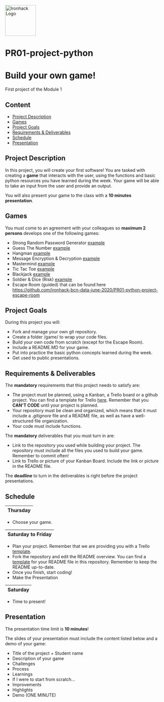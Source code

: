 <img src="https://bit.ly/2VnXWr2" alt="Ironhack Logo" width="100"/>

# PR01-project-python
# Build your own game!

First project of the Module 1

## Content
- [Project Description](#project-description)
- [Games](#games)
- [Project Goals](#project-goals)
- [Requirements & Deliverables](#requirements-&-deliverables)
- [Schedule](#schedule)
- [Presentation](#presentation)

## Project Description
In this project, you will create your first software!
You are tasked with creating a **game** that interacts with the user, using the functions and basic python resources you have learned during the week. Your game will be able to take an input from the user and provide an output. 

You will also present your game to the class with a **10 minutes presentation**. 

## Games
You must come to an agreement with your colleagues so **maximum 2 persons** develops one of the following games:

* Strong Random Password Generator [example](https://passwordsgenerator.net/)
* Guess The Number [example](https://www.mathsisfun.com/games/guess_number.html)
* Hangman  [example](https://www.hangmanwords.com/play)
* Message Encryption & Decryption [example](https://www.online-toolz.com/tools/text-encryption-decryption.php)
* Mastermind [example](https://www.webgamesonline.com/mastermind/)
* Tic Tac Toe [example](https://playtictactoe.org/)
* Blackjack [example](https://www.247blackjack.com/) 
* Soldier & Dice (Risk) [example](https://dominating12.com/)
* Escape Room (guided) that can be found here https://github.com/ironhack-bcn-data-june-2020/PR01-python-project-escape-room

## Project Goals
During this project you will:
* Fork and manage your own git repository. 
* Create a folder /game/ to wrap your code files.
* Build your own code from scratch (except for the Escape Room). 
* Include a README.MD for your game.
* Put into practice the basic python concepts learned during the week.
* Get used to public presentations. 

## Requirements & Deliverables
The **mandatory** requirements that this project needs to satisfy are: 
* The project must be planned, using a Kanban, a Trello board or a github project. You can find a template for Trello [here](https://trello.com/b/pc2CNZTo/project-1-build-your-own-game). Remember that you **CAN'T CODE** until your project is planned. 
* Your repository must be clean and organized, which means that it must include a *.gitignore* file and a README file, as well as have a well-structured file organization. 
* Your code must include functions. 

The **mandatory** deliverables that you must turn in are:
* Link to the repository you used while building your project. The repository must include all the files you used to build your game. Remember to commit often!
* Link to Trello or picture of your Kanban Board. Include the link or picture in the README file.

The **deadline** to turn in the deliverables is right before the project presentations. 

## Schedule
| Thursday|  
|:--------:|
* Choose your game.


| Saturday to Friday|  
|:--------:|
* Plan your project. Remember that we are providing you with a Trello [template](https://trello.com/b/pc2CNZTo/project-1-build-your-own-game). 
* Fork the repository and edit the README overview. You can find a [template](https://github.com/ironhack-bcn-data-june-2020/PR01-project-python/readme_template_projects.md) for your README file in this repository. Remember to keep the README up-to-date. 
* Once you finish, start coding!
* Make the Presentation

| Saturday|  
|:--------:|
* Time to present! 

## Presentation
The presentation time limit is **10 minutes**! 

The slides of your presentation must include the content listed below and a demo of your game:

* Title of the project + Student name  
* Description of your game  
* Challenges  
* Process  
* Learnings    
* If I were to start from scratch...    
* Improvements  
* Highlights  
* Demo (ONE MINUTE)
